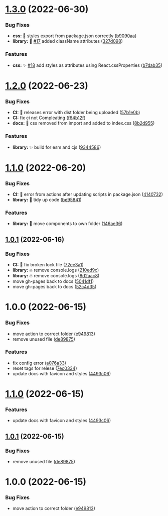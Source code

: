 # [1.3.0](https://github.com/philstenning/react-resizable-collapsible-grid/compare/v1.2.0...v1.3.0) (2022-06-30)


### Bug Fixes

* **css:** 🐛 styles export from package.json correctly ([b9090aa](https://github.com/philstenning/react-resizable-collapsible-grid/commit/b9090aadb3d85dfdf0f913da9229a93fc331cd9f))
* **library:** 🐛 [#17](https://github.com/philstenning/react-resizable-collapsible-grid/issues/17) added className attributes ([327d098](https://github.com/philstenning/react-resizable-collapsible-grid/commit/327d09818d675f7d86fd242bcaf49c184f6b4dc4))


### Features

* **css:** ✨ [#18](https://github.com/philstenning/react-resizable-collapsible-grid/issues/18) add styles as attributes using React.cssProperties ([b7dab35](https://github.com/philstenning/react-resizable-collapsible-grid/commit/b7dab350089e8c26f9927545daf511944ea9c47f))

# [1.2.0](https://github.com/philstenning/react-resizable-collapsible-grid/compare/v1.1.0...v1.2.0) (2022-06-23)


### Bug Fixes

* **CI:** 🐛 releases error with dist folder being uploaded ([57b1e0b](https://github.com/philstenning/react-resizable-collapsible-grid/commit/57b1e0b7ecd970d016ad6904b16da89f7f5378b8))
* **CI:** fix ci not Compleating ([f64b12f](https://github.com/philstenning/react-resizable-collapsible-grid/commit/f64b12f95e4544cc72f1943eb42f4c2021af7c3c))
* **docs:** 🐛 css removed from import and added to index.css ([8b2d955](https://github.com/philstenning/react-resizable-collapsible-grid/commit/8b2d9550d7c1b48d39933cf499597dd11da3c06a))


### Features

* **library:** ✨ build for esm and cjs ([9344586](https://github.com/philstenning/react-resizable-collapsible-grid/commit/93445865984711a37b21149b9c77d5e827a6340d))

# [1.1.0](https://github.com/philstenning/react-resizable-collapsible-grid/compare/v1.0.1...v1.1.0) (2022-06-20)


### Bug Fixes

* **CI:** 🐛 error from actions after updating scripts in package.json ([4140732](https://github.com/philstenning/react-resizable-collapsible-grid/commit/4140732239e68140b537a3e35763c814ff9e75c2))
* **library:** 🎨 tidy up code ([be95841](https://github.com/philstenning/react-resizable-collapsible-grid/commit/be95841f4af75f600a0a798f5ab3ed5720b1e535))


### Features

* **library:** 🎨 move components to own folder ([146ae36](https://github.com/philstenning/react-resizable-collapsible-grid/commit/146ae36651a0d6a6169b1be7fb46568bde7c4a6e))

## [1.0.1](https://github.com/philstenning/react-resizable-collapsible-grid/compare/v1.0.0...v1.0.1) (2022-06-16)


### Bug Fixes

* **CI:** 🐛 fix broken lock file ([72ee3a1](https://github.com/philstenning/react-resizable-collapsible-grid/commit/72ee3a19457a00c493edf6c731b335455ba66573))
* **library:** 🔥 remove console.logs ([210ed9c](https://github.com/philstenning/react-resizable-collapsible-grid/commit/210ed9c6ed110bde3a230c0caa75658ea90d99e3))
* **library:** 🔥 remove console.logs ([8d2aac8](https://github.com/philstenning/react-resizable-collapsible-grid/commit/8d2aac8f916bb381ebf8668f474b0c7779f4145c))
* move gh-pages back to docs ([5041df1](https://github.com/philstenning/react-resizable-collapsible-grid/commit/5041df1c90fbf5e9162935e8ee247ad9ee8b64e6))
* move gh-pages back to docs ([52c4d35](https://github.com/philstenning/react-resizable-collapsible-grid/commit/52c4d35e4a5f1c13836d1b1f29c5ad7ab7153b38))

# 1.0.0 (2022-06-15)


### Bug Fixes

* move action to  correct folder ([e949813](https://github.com/philstenning/react-resizable-collapsible-grid/commit/e949813e6b22119cc9174bf5ecc9d8739ccf0273))
* remove unused file ([de89875](https://github.com/philstenning/react-resizable-collapsible-grid/commit/de89875faa110fca9b0b7410cfdae62e09f5b565))


### Features

* fix config error ([a076a33](https://github.com/philstenning/react-resizable-collapsible-grid/commit/a076a3332d60758f9c37f83302d7aec1626c33e9))
* reset tags for relese ([7ec0334](https://github.com/philstenning/react-resizable-collapsible-grid/commit/7ec0334259df4f935230059dbb1a76e739d527ff))
* update docs with favicon and styles ([4493c06](https://github.com/philstenning/react-resizable-collapsible-grid/commit/4493c06a3367c0b060355111dd695132debd2fc8))

# [1.1.0](https://github.com/philstenning/react-resizable-collapsible-grid/compare/v1.0.1...v1.1.0) (2022-06-15)


### Features

* update docs with favicon and styles ([4493c06](https://github.com/philstenning/react-resizable-collapsible-grid/commit/4493c06a3367c0b060355111dd695132debd2fc8))

## [1.0.1](https://github.com/philstenning/react-resizable-collapsible-grid/compare/v1.0.0...v1.0.1) (2022-06-15)


### Bug Fixes

* remove unused file ([de89875](https://github.com/philstenning/react-resizable-collapsible-grid/commit/de89875faa110fca9b0b7410cfdae62e09f5b565))

# 1.0.0 (2022-06-15)


### Bug Fixes

* move action to  correct folder ([e949813](https://github.com/philstenning/react-resizable-collapsible-grid/commit/e949813e6b22119cc9174bf5ecc9d8739ccf0273))
